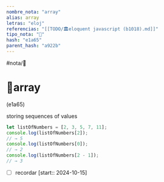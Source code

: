 ```yaml
---
nombre_nota: "array"
alias: array
letras: "eloj"
referencias: "[[TODO/🏛️eloquent javascript (b1018).md]]"
tipo_nota: "📑"
hash: "e1a65"
parent_hash: "a922b"
---
```


#nota/📑

# 📑array
<div class="hash">(e1a65)</div>

storing sequences of values
```javascript
let listOfNumbers = [2, 3, 5, 7, 11];
console.log(listOfNumbers[2]);
// → 5
console.log(listOfNumbers[0]);
// → 2
console.log(listOfNumbers[2 - 1]);
// → 3
```

- [ ] recordar  [start:: 2024-10-15]
